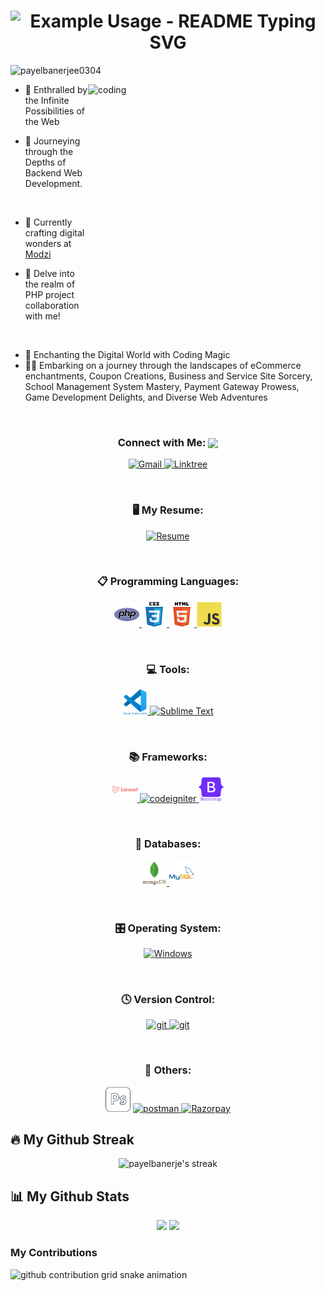 <h1 align="center"><img src="https://readme-typing-svg.demolab.com/?lines=Hi+👋+I'm+Payel+Banerjee+👩‍💼!;A+Passionate+Web+developer+from+India!!&font=Fira%20Code&center=true&width=480&height=60&duration=4000&pause=1000" alt="Example Usage - README Typing SVG"></h1>

<p align="left"> <img src="https://komarev.com/ghpvc/?username=payelbanerjee0304&label=Profile%20views&color=0e75b6&style=flat" alt="payelbanerjee0304" /> </p>

<img
  align="right"
  alt="coding"
  width="380"
  height="350"
  src="https://camo.githubusercontent.com/3d9ef72111f57a8c333f2d42a3cf14280024312c295f4b343cbc0da59005a9e0/68747470733a2f2f63646e2e6472696262626c652e636f6d2f75736572732f3333313236352f73637265656e73686f74732f323534323538372f676162692d642e676966"
/>

- 👀 Enthralled by the Infinite Possibilities of the Web
- 🌱 Journeying through the Depths of Backend Web Development.
  
  <br>
  
-  🔭 Currently crafting digital wonders at [Modzi](Modzi.in)
-  💬 Delve into the realm of PHP project collaboration with me!
  <br>

-  📄 Enchanting the Digital World with Coding Magic
-   👨‍💻 Embarking on a journey through the landscapes of eCommerce enchantments, Coupon Creations, Business and Service Site Sorcery, School Management System Mastery, Payment Gateway Prowess, Game Development Delights, and Diverse Web Adventures

<br>
  
<h3 align="center">Connect with Me:
<img align="center" src="https://raw.githubusercontent.com/rajput2107/rajput2107/master/Assets/Handshake.gif" height="23px" /></h3>
<p align="center">
<a href="mailto:payelbanerjee9319@gmail.com">
    <img src="https://img.shields.io/badge/Gmail-D14836?style=for-the-badge&logo=gmail&logoColor=white" alt="Gmail" />
</a>
<a href="https://linktr.ee/payelbanerjee">
    <img src="https://img.shields.io/badge/linktree-1de9b6?style=for-the-badge&logo=linktree&logoColor=white" alt="Linktree" />
</a>
</p>
<br>

<h3 align="center"> 🖥️ My Resume: </h3>
<p align="center">
<a href="https://drive.google.com/file/d/16N8L_ac5Dn2PpWhgNSyNgtjVFxZvisru/view?usp=sharing">
    <img src="https://img.shields.io/badge/drive-%23000000.svg?style=for-the-badge&logo=firefox&logoColor=#FF7139" alt="Resume" />
</a>
</p>
<br>
<h3 align="center">📋 Programming Languages:</h3>
<p align="center">   
  <a href="https://www.php.net" target="_blank" rel="noreferrer"> <img src="https://raw.githubusercontent.com/devicons/devicon/master/icons/php/php-original.svg" alt="php" width="40" height="40"/> </a>
  <a href="https://www.w3schools.com/css/" target="_blank" rel="noreferrer"> <img src="https://raw.githubusercontent.com/devicons/devicon/master/icons/css3/css3-original-wordmark.svg" alt="css3" width="40" height="40"/> </a>  <a href="https://www.w3.org/html/" target="_blank" rel="noreferrer"> <img src="https://raw.githubusercontent.com/devicons/devicon/master/icons/html5/html5-original-wordmark.svg" alt="html5" width="40" height="40"/> </a> <a href="https://developer.mozilla.org/en-US/docs/Web/JavaScript" target="_blank" rel="noreferrer"> <img src="https://raw.githubusercontent.com/devicons/devicon/master/icons/javascript/javascript-original.svg" alt="javascript" width="40" height="40"/> </a> 
</p>
<br>
<h3 align="center">💻 Tools:</h3>
<p align="center">
  <a href="https://code.visualstudio.com/" target="_blank" rel="noreferrer">
    <img src="https://raw.githubusercontent.com/devicons/devicon/master/icons/vscode/vscode-original-wordmark.svg" alt="vscode" width="40" height="40"/>
</a>

<a href="https://www.sublimetext.com/" target="_blank" rel="noreferrer">
    <img src="https://img.shields.io/badge/Sublime%20Text-%23575757?style=for-the-badge&logo=sublime-text&logoColor=important" alt="Sublime Text" />
</a>
</p>
<br>
<h3 align="center">📚 Frameworks:</h3>
<p align="center">
  <a href="https://laravel.com/" target="_blank" rel="noreferrer"> <img src="https://raw.githubusercontent.com/devicons/devicon/master/icons/laravel/laravel-original-wordmark.svg" alt="laravel" width="40" height="40"/> </a>
  <a href="https://codeigniter.com" target="_blank" rel="noreferrer"> <img src="https://cdn.worldvectorlogo.com/logos/codeigniter.svg" alt="codeigniter" width="40" height="40"/> </a>
  <a href="https://getbootstrap.com" target="_blank" rel="noreferrer"> <img src="https://raw.githubusercontent.com/devicons/devicon/master/icons/bootstrap/bootstrap-plain-wordmark.svg" alt="bootstrap" width="40" height="40"/> </a></p>
  <br>
<h3 align="center">💾 Databases:</h3>
<p align="center">
  <a href="https://www.mongodb.com/" target="_blank" rel="noreferrer"> <img src="https://raw.githubusercontent.com/devicons/devicon/master/icons/mongodb/mongodb-original-wordmark.svg" alt="mongodb" width="40" height="40"/> </a> 
  <a href="https://www.mysql.com/" target="_blank" rel="noreferrer"> <img src="https://raw.githubusercontent.com/devicons/devicon/master/icons/mysql/mysql-original-wordmark.svg" alt="mysql" width="40" height="40"/> </a>
</p>
<br>
<h3 align="center">🎛️ Operating System:</h3>
<p align="center">
  <a href="https://www.microsoft.com/en-us/windows">
    <img src="https://img.shields.io/badge/Windows-0078D6?style=for-the-badge&logo=windows&logoColor=white" alt="Windows" />
</a>
</p>
<br>
<h3 align="center">🕓 Version Control:</h3>
<p align="center">
  <a href="https://git-scm.com/" target="_blank" rel="noreferrer"> <img src="https://www.vectorlogo.zone/logos/git-scm/git-scm-icon.svg" alt="git" width="40" height="40"/> </a>
  <a href="https://github.com/" target="_blank" rel="noreferrer"> <img src="https://www.vectorlogo.zone/logos/github/github-icon.svg" alt="git" width="40" height="40"/> </a>
</p>
<br>
<h3 align="center">🥅 Others:</h3>
<p align="center">
  <a href="https://www.photoshop.com/en" target="_blank" rel="noreferrer"> <img src="https://raw.githubusercontent.com/devicons/devicon/master/icons/photoshop/photoshop-line.svg" alt="photoshop" width="40" height="40"/></a>
  <a href="https://postman.com" target="_blank" rel="noreferrer"> <img src="https://www.vectorlogo.zone/logos/getpostman/getpostman-icon.svg" alt="postman" width="40" height="40"/> </a>
  <a href="https://razorpay.com/" target="_blank" rel="noreferrer">
    <img src="https://img.shields.io/badge/Razorpay-0C2451.svg?style=for-the-badge&logo=Razorpay&logoColor=white" alt="Razorpay" />
</a>
</p>

## 🔥 My Github Streak

<p align="center">
    <img title="My Github Streak Check" alt="payelbanerje's streak" src="https://github-readme-streak-stats.herokuapp.com/?user=payelbanerjee0304&theme=black-ice&hide_border=true&stroke=0000&background=060A0C0"/>
</p>
   
 ## 📊 My Github Stats

<p align="center">
  <img height=170 src="https://github-readme-stats.vercel.app/api?username=payelbanerjee0304&theme=dark&rank_icon=github&show_icons=true&include_all_commits=true&hide=stars" />
  <img height=170 src="https://github-readme-stats.vercel.app/api/top-langs?username=payelbanerjee0304&show_icons=true&locale=en&layout=compact&theme=black-ice&hide_border=true&stroke=0000&background=060A0C0" />
</p>

<h3>My Contributions</h3>
<picture>
  <source
    media="(prefers-color-scheme: dark)"
    srcset="https://raw.githubusercontent.com/platane/snk/output/github-contribution-grid-snake-dark.svg"
  />
  <source
    media="(prefers-color-scheme: light)"
    srcset="https://raw.githubusercontent.com/platane/snk/output/github-contribution-grid-snake.svg"
  />
  <img
    alt="github contribution grid snake animation"
    src="https://raw.githubusercontent.com/platane/snk/output/github-contribution-grid-snake.svg"
  />
